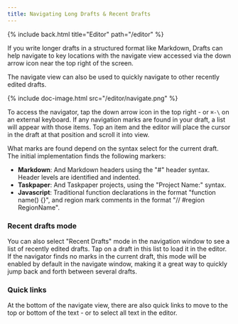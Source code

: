 ```yaml
---
title: Navigating Long Drafts & Recent Drafts
---
```


{% include back.html title="Editor" path="/editor" %}

If you write longer drafts in a structured format like Markdown, Drafts can help navigate to key locations with the navigate view accessed via the down arrow icon near the top right of the screen.

The navigate view can also be used to quickly navigate to other recently edited drafts.

{% include doc-image.html src="/editor/navigate.png" %}

To access the navigator, tap the down arrow icon in the top right - or `⌘-\` on an external keyboard. If any navigation marks are found in your draft, a list will appear with those items. Top an item and the editor will place the cursor in the draft at that position and scroll it into view.

What marks are found depend on the syntax select for the current draft.  The initial implementation finds the following markers:

- **Markdown**: And Markdown headers using the "#" header syntax. Header levels are identified and indented.
- **Taskpaper**: And Taskpaper projects, using the "Project Name:" syntax.
- **Javascript**: Traditional function declarations in the format "function name() {}", and region mark comments in the format "// #region RegionName".

### Recent drafts mode

You can also select "Recent Drafts" mode in the navigation window to see a list of recently edited drafts. Tap on a draft in this list to load it in the editor. If the navigator finds no marks in the current draft, this mode will be enabled by default in the navigate window, making it a great way to quickly jump back and forth between several drafts.

### Quick links

At the bottom of the navigate view, there are also quick links to move to the top or bottom of the text - or to select all text in the editor.
